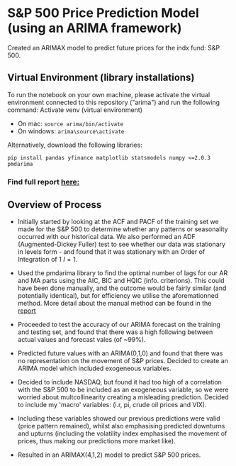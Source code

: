 # S&P 500 Price Prediction Model (using an ARIMA framework)
Created an ARIMAX model to predict future prices for the indx fund: S&P 500.

## Virtual Environment (library installations)
To run the notebook on your own machine, please activate the virtual environment connected to this repository ("arima") and run the following command:
Activate venv (virtual environment)
- On mac: ```source arima/bin/activate```
- On windows: ```arima\source\activate```

Alternatively, download the following libraries:
```
pip install pandas yfinance matplotlib statsmodels numpy <=2.0.3 pmdarima
```
### Find full report [here:](https://www.notion.so/Forecasting-a-Portfolio-s-Future-Value-using-ARIMA-19ee3c3ed73680e382d9e029cf36391d)

## Overview of Process
- Initially started by looking at the ACF and PACF of the training set we made for the S&P 500 to determine whether any patterns or seasonality occurred with our historical data. We also performed an ADF (Augmented-Dickey Fuller) test to see whether our data was stationary in levels form - and found that it was stationary with an Order of Integration of 1 $I=1$. 

- Used the pmdarima library to find the optimal number of lags for our AR and MA parts using the AIC, BIC and HQIC (info. criterions). This could have been done manually, and the outcome would be fairly similar (and potentially identical), but for efficiency we utilise the aforemationned method. More detail about the manual method can be found in the [report](https://www.notion.so/Forecasting-a-Portfolio-s-Future-Value-using-ARIMA-19ee3c3ed73680e382d9e029cf36391d)

- Proceeded to test the accuracy of our ARIMA forecast on the training and testing set, and found that there was a high following between actual values and forecast vales (of ~99%).

- Predicted future values with an ARIMA(0,1,0) and found that there was no representation on the movement of S&P prices. Decided to create an ARIMA model which included exogeneous variables.

- Decided to include NASDAQ, but found it had too high of a correlation with the S&P 500 to be included as an exogeneous variable, so we were worried about multcollinearity creating a misleading prediction. Decided to include my 'macro' variables: (i.r, pi, crude oil prices and VIX).

- Including these variables showed our previous predictions were valid (price pattern remained), whilst also emphasising predicted downturns and upturns (including the volatility index emphasised the movement of prices, thus making our predictions more market like).

- Resulted in an ARIMAX(4,1,2) model to predict S&P 500 prices.